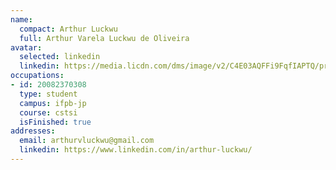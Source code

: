 ```yaml
---
name:
  compact: Arthur Luckwu
  full: Arthur Varela Luckwu de Oliveira
avatar:
  selected: linkedin
  linkedin: https://media.licdn.com/dms/image/v2/C4E03AQFFi9FqfIAPTQ/profile-displayphoto-shrink_400_400/profile-displayphoto-shrink_400_400/0/1579106104298?e=1732752000&v=beta&t=RkDVCSbaSfFc-PdbwnJeUAAURnLKDSubXHM9cfo7pkw
occupations:
- id: 20082370308
  type: student
  campus: ifpb-jp
  course: cstsi
  isFinished: true
addresses:
  email: arthurvluckwu@gmail.com
  linkedin: https://www.linkedin.com/in/arthur-luckwu/
---
```

